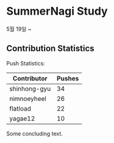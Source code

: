 # SummerNagi Study

5월 19일 ~ 

## Contribution Statistics

Push Statistics:

| Contributor | Pushes |
| ----------- | ------ |
| shinhong-gyu | 34 |
| nimnoeyheel | 26 |
| flatload | 22 |
| yagae12 | 10 |

Some concluding text.
